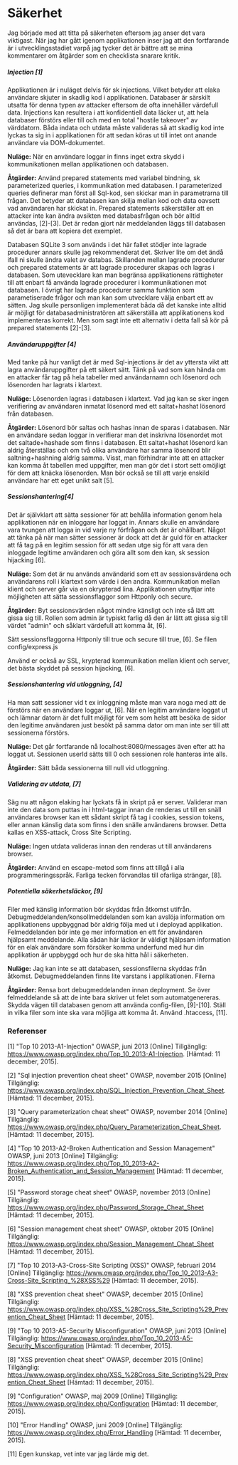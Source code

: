 <h1>Säkerhet</h1>

Jag började med att titta på säkerheten eftersom jag anser det vara viktigast. När jag har gått igenom applikationen
inser jag att den fortfarande är i utvecklingsstadiet varpå jag tycker det är bättre att se mina kommentarer om åtgärder
som en checklista snarare kritik.

<h5>Injection [1]</h5>
Applikationen är i nuläget delvis för sk injections. Vilket betyder att elaka användare skjuter in skadlig kod
i applikationen. Databaser är särskilt utsatta för denna typen av attacker eftersom de ofta innehåller värdefull data.
Injections kan resultera i att konfidentiell data läcker ut, att hela databaser förstörs eller till och med en total
"hostile takeover" av värddatorn. Båda indata och utdata måste valideras så att skadlig kod inte lyckas ta sig in i applikationen
för att sedan köras ut till intet ont anande användare via DOM-dokumentet.

<b>Nuläge:</b>
När en användare loggar in finns inget extra skydd i kommunikationen mellan applikationen och databasen.

<b>Åtgärder:</b>
Använd prepared statements med variabel bindning, sk parameterized queries, i kommunikation med databasen. I parameterized queries
definerar man först all Sql-kod, sen skickar man in parametrarna till frågan. Det betyder att databasen kan skilja mellan kod och
data oavsett vad användaren har skickat in. Prepared statements säkerställer att en attacker inte kan ändra avsikten med databasfrågan
och bör alltid användas, [2]-[3]. Det är redan gjort när meddelanden läggs till databasen så det är bara att kopiera det exemplet.

Databasen SQLite 3 som används i det här fallet stödjer inte lagrade procedurer annars skulle jag rekommenderat det.
Skriver lite om det ändå ifall ni skulle ändra valet av databas. Skillanden mellan lagrade procedurer
och prepared statements är att lagrade procedurer skapas och lagras i databasen. Som utevecklare kan man begränsa applikationens
rättigheter till att enbart få använda lagrade procedurer i kommunikationen mot databasen. I övrigt har lagrade procedurer samma funktion som
parametiserade frågor och man kan som utvecklare välja enbart ett av sätten. Jag skulle personligen implementerat båda då
det kanske inte alltid är möjligt för databasadministratören att säkerställa att applikationens kod implementeras korrekt.
Men som sagt inte ett alternativ i detta fall så kör på prepared statements [2]-[3].


<h5>Användaruppgifter [4]</h5>
Med tanke på hur vanligt det är med Sql-injections är det av yttersta vikt att lagra användaruppgifter på ett säkert sätt.
Tänk på vad som kan hända om en attacker får tag på hela tabeller med användarnamn och lösenord och lösenorden har lagrats
i klartext.

<b>Nuläge:</b>
Lösenorden lagras i databasen i klartext. Vad jag kan se sker ingen verifiering av användaren inmatat lösenord med
ett saltat+hashat lösenord från databasen.

<b>Åtgärder:</b>
Lösenord bör saltas och hashas innan de sparas i databasen. När en användare sedan loggar in verifierar man det inskrivna
lösenordet mot det saltade+hashade som finns i databasen. Ett saltat+hashat lösenord kan aldrig återställas och om två olika
användare har samma lösenord blir saltning+hashning aldrig samma. Visst, man förhindrar inte att en attacker kan komma åt
tabellen med uppgifter, men man gör det i stort sett omöjligt för dem att knäcka lösenorden. Man bör också se till att varje
enskild användare har ett eget unikt salt [5].

<h5>Sessionshantering[4]</h5>
Det är självklart att sätta sessioner för att behålla information genom hela applikationen när en inloggare har loggat in.
Annars skulle en användare vara tvungen att logga in vid varje ny förfrågan och det är ohållbart. Något att tänka på när man
sätter sessioner är dock att det är guld för en attacker att få tag på en legitim session för att sedan utge sig för att
vara den inloggade legitime användaren och göra allt som den kan, sk session hijacking [6].

<b>Nuläge:</b>
Som det är nu används användarid som ett av sessionsvärdena och användarens roll i klartext som värde i den andra.
Kommunikation mellan klient och server går via en okrypterad lina.
Applikationen utnyttjar inte möjligheten att sätta sessionsflaggor som Httponly och secure.

<b>Åtgärder:</b>
Byt sessionsvärden något mindre känsligt och inte så lätt att gissa sig till. Rollen som admin är typiskt farlig då den
är lätt att gissa sig till värdet "admin" och såklart värdefull att komma åt, [6].

Sätt sessionsflaggorna Httponly till true och secure till true, [6]. Se filen config/express.js

Använd er också av SSL, krypterad kommunikation mellan klient och server, det bästa skyddet på session hijacking, [6].

<h5>Sessionshantering vid utloggning, [4]</h5>
Ha man satt sessioner vid t ex inloggning måste man vara noga med att de förstörs när en användare loggar ut, [6].
När en legitim användare loggat ut och lämnar datorn är det fullt möjligt för vem som helst att besöka de sidor den
legitime användaren just besökt på samma dator om man inte ser till att sessionerna förstörs.

<b>Nuläge:</b>
Det går fortfarande nå localhost:8080/messages även efter att ha loggat ut. Sessionen userId sätts till 0 och sessionen
role hanteras inte alls.

<b>Åtgärder:</b>
Sätt båda sessionerna till null vid utloggning.

<h5>Validering av utdata, [7]</h5>
Säg nu att någon elaking har lyckats få in skript på er server. Validerar man inte den data som puttas in i html-taggar
innan de renderas ut till en snäll användares browser kan ett sådant skript få tag i cookies, session tokens,
eller annan känslig data som finns i den snälle användarens browser. Detta kallas en XSS-attack, Cross Site Scripting.

<b>Nuläge:</b>
Ingen utdata valideras innan den renderas ut till användarens browser.

<b>Åtgärder:</b>
Använd en escape-metod som finns att tillgå i alla programmeringsspråk. Farliga tecken förvandlas till ofarliga strängar, [8].

<h5>Potentiella säkerhetsläckor, [9]</h5>
Filer med känslig information bör skyddas från åtkomst utifrån. Debugmeddelanden/konsollmeddelanden som kan avslöja
information om applikationens uppbyggnad bör aldrig följa med ut i deployad applikation. Felmeddelanden bör inte ge mer
information en ett för användaren hjälpsamt meddelande. Alla sådan här läckor är väldigt hjälpsam information för en elak
användare som försöker komma underfund med hur din applikation är uppbyggd och hur de ska hitta hål i säkerheten.

<b>Nuläge:</b>
Jag kan inte se att databasen, sessionsfilerna skyddas från åtkomst. Debugmeddelanden finns lite varstans i applikationen.
Filerna

<b>Åtgärder:</b>
Rensa bort debugmeddelanden innan deployment. Se över felmeddelande så att de inte bara skriver ut felet som automatgenereras.
Skydda vägen till databasen genom att använda config-filen, [9]-[10]. Ställ in vilka filer som inte ska vara möjliga att komma åt.
Använd .htaccess, [11].



<h3>Referenser</h3>

[1] "Top 10 2013-A1-Injection" OWASP, juni 2013 [Online] Tillgänglig: https://www.owasp.org/index.php/Top_10_2013-A1-Injection. [Hämtad: 11 december, 2015].

[2] "Sql injection prevention cheat sheet" OWASP, november 2015 [Online] Tillgänglig: https://www.owasp.org/index.php/SQL_Injection_Prevention_Cheat_Sheet. [Hämtad: 11 december, 2015].

[3] "Query parameterization cheat sheet" OWASP, november 2014 [Online] Tillgänglig: https://www.owasp.org/index.php/Query_Parameterization_Cheat_Sheet. [Hämtad: 11 december, 2015].

[4] "Top 10 2013-A2-Broken Authentication and Session Management" OWASP, juni 2013 [Online] Tillgänglig: https://www.owasp.org/index.php/Top_10_2013-A2-Broken_Authentication_and_Session_Management [Hämtad: 11 december, 2015].

[5] "Password storage cheat sheet" OWASP, november 2013 [Online] Tillgänglig: https://www.owasp.org/index.php/Password_Storage_Cheat_Sheet [Hämtad: 11 december, 2015].

[6] "Session management cheat sheet" OWASP, oktober 2015 [Online] Tillgänglig: https://www.owasp.org/index.php/Session_Management_Cheat_Sheet [Hämtad: 11 december, 2015].

[7] "Top 10 2013-A3-Cross-Site Scripting (XSS)" OWASP, februari 2014 [Online] Tillgänglig: https://www.owasp.org/index.php/Top_10_2013-A3-Cross-Site_Scripting_%28XSS%29 [Hämtad: 11 december, 2015].

[8] "XSS prevention cheat sheet" OWASP, december 2015 [Online] Tillgänglig: https://www.owasp.org/index.php/XSS_%28Cross_Site_Scripting%29_Prevention_Cheat_Sheet [Hämtad: 11 december, 2015].

[9] "Top 10 2013-A5-Security Misconfiguration" OWASP, juni 2013 [Online] Tillgänglig: https://www.owasp.org/index.php/Top_10_2013-A5-Security_Misconfiguration [Hämtad: 11 december, 2015].

[8] "XSS prevention cheat sheet" OWASP, december 2015 [Online] Tillgänglig: https://www.owasp.org/index.php/XSS_%28Cross_Site_Scripting%29_Prevention_Cheat_Sheet [Hämtad: 11 december, 2015].

[9] "Configuration" OWASP, maj 2009 [Online] Tillgänglig: https://www.owasp.org/index.php/Configuration [Hämtad: 11 december, 2015].

[10] "Error Handling" OWASP, juni 2009 [Online] Tillgänglig: https://www.owasp.org/index.php/Error_Handling [Hämtad: 11 december, 2015].

[11] Egen kunskap, vet inte var jag lärde mig det.


